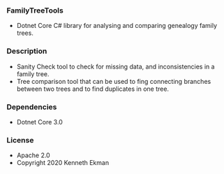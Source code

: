 ### FamilyTreeTools
- Dotnet Core C# library for analysing and comparing genealogy family trees.

### Description
- Sanity Check tool to check for missing data, and inconsistencies in a family tree.
- Tree comparison tool that can be used to fing connecting branches between two trees and to find duplicates in one tree.

### Dependencies
- Dotnet Core 3.0



### License 
- Apache 2.0
- Copyright 2020 Kenneth Ekman